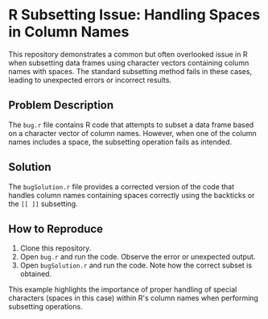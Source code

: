 # R Subsetting Issue: Handling Spaces in Column Names

This repository demonstrates a common but often overlooked issue in R when subsetting data frames using character vectors containing column names with spaces.  The standard subsetting method fails in these cases, leading to unexpected errors or incorrect results.

## Problem Description

The `bug.r` file contains R code that attempts to subset a data frame based on a character vector of column names.  However, when one of the column names includes a space, the subsetting operation fails as intended.

## Solution

The `bugSolution.r` file provides a corrected version of the code that handles column names containing spaces correctly using the backticks or the `[[ ]]` subsetting.

## How to Reproduce

1. Clone this repository.
2. Open `bug.r` and run the code. Observe the error or unexpected output.
3. Open `bugSolution.r` and run the code. Note how the correct subset is obtained.

This example highlights the importance of proper handling of special characters (spaces in this case) within R's column names when performing subsetting operations.